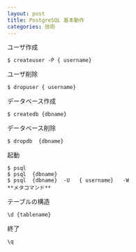 ```yaml
---
layout: post
title: PostgreSQL 基本動作
categories: 技術
---
```


ユーザ作成
```
$ createuser -P { username}
```
ユーザ削除
```
$ dropuser { username}
```
データベース作成
```
$ createdb {dbname}
```
データベース削除
```
$ dropdb  {dbname} 
```
起動
```
$ psql
$ psql  {dbname} 
$ psql  {dbname}  -U   { username}   -W
**メタコマンド**
```
テーブルの構造
```
\d {tablename}
```
終了
```
\q
```